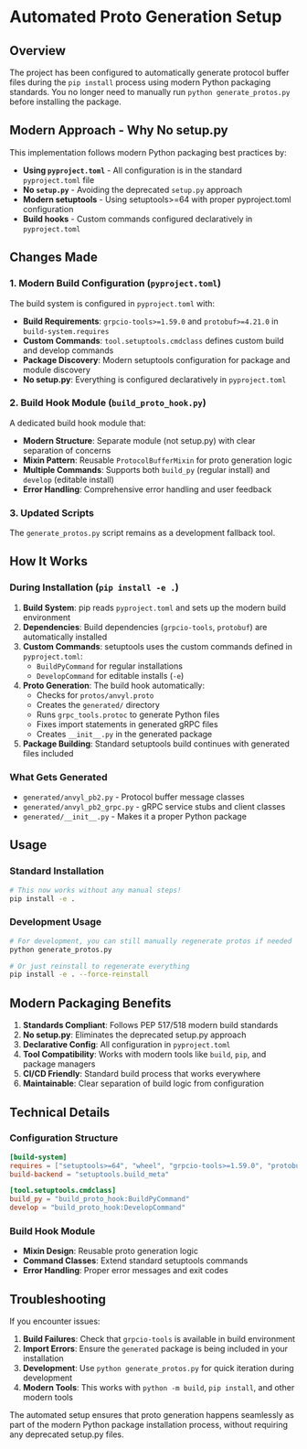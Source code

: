 # Automated Proto Generation Setup

## Overview

The project has been configured to automatically generate protocol buffer files during the `pip install` process using modern Python packaging standards. You no longer need to manually run `python generate_protos.py` before installing the package.

## Modern Approach - Why No setup.py

This implementation follows modern Python packaging best practices by:

- **Using `pyproject.toml`** - All configuration is in the standard `pyproject.toml` file
- **No `setup.py`** - Avoiding the deprecated `setup.py` approach  
- **Modern setuptools** - Using setuptools>=64 with proper pyproject.toml configuration
- **Build hooks** - Custom commands configured declaratively in `pyproject.toml`

## Changes Made

### 1. Modern Build Configuration (`pyproject.toml`)

The build system is configured in `pyproject.toml` with:

- **Build Requirements**: `grpcio-tools>=1.59.0` and `protobuf>=4.21.0` in `build-system.requires`
- **Custom Commands**: `tool.setuptools.cmdclass` defines custom build and develop commands
- **Package Discovery**: Modern setuptools configuration for package and module discovery
- **No setup.py**: Everything is configured declaratively in `pyproject.toml`

### 2. Build Hook Module (`build_proto_hook.py`)

A dedicated build hook module that:

- **Modern Structure**: Separate module (not setup.py) with clear separation of concerns
- **Mixin Pattern**: Reusable `ProtocolBufferMixin` for proto generation logic
- **Multiple Commands**: Supports both `build_py` (regular install) and `develop` (editable install)
- **Error Handling**: Comprehensive error handling and user feedback

### 3. Updated Scripts

The `generate_protos.py` script remains as a development fallback tool.

## How It Works

### During Installation (`pip install -e .`)

1. **Build System**: pip reads `pyproject.toml` and sets up the modern build environment
2. **Dependencies**: Build dependencies (`grpcio-tools`, `protobuf`) are automatically installed
3. **Custom Commands**: setuptools uses the custom commands defined in `pyproject.toml`:
   - `BuildPyCommand` for regular installations
   - `DevelopCommand` for editable installs (`-e`)
4. **Proto Generation**: The build hook automatically:
   - Checks for `protos/anvyl.proto`
   - Creates the `generated/` directory
   - Runs `grpc_tools.protoc` to generate Python files
   - Fixes import statements in generated gRPC files
   - Creates `__init__.py` in the generated package
5. **Package Building**: Standard setuptools build continues with generated files included

### What Gets Generated

- `generated/anvyl_pb2.py` - Protocol buffer message classes
- `generated/anvyl_pb2_grpc.py` - gRPC service stubs and client classes  
- `generated/__init__.py` - Makes it a proper Python package

## Usage

### Standard Installation
```bash
# This now works without any manual steps!
pip install -e .
```

### Development Usage
```bash
# For development, you can still manually regenerate protos if needed
python generate_protos.py

# Or just reinstall to regenerate everything
pip install -e . --force-reinstall
```

## Modern Packaging Benefits

1. **Standards Compliant**: Follows PEP 517/518 modern build standards
2. **No setup.py**: Eliminates the deprecated setup.py approach
3. **Declarative Config**: All configuration in `pyproject.toml`
4. **Tool Compatibility**: Works with modern tools like `build`, `pip`, and package managers
5. **CI/CD Friendly**: Standard build process that works everywhere
6. **Maintainable**: Clear separation of build logic from configuration

## Technical Details

### Configuration Structure
```toml
[build-system]
requires = ["setuptools>=64", "wheel", "grpcio-tools>=1.59.0", "protobuf>=4.21.0"]
build-backend = "setuptools.build_meta"

[tool.setuptools.cmdclass]
build_py = "build_proto_hook:BuildPyCommand"
develop = "build_proto_hook:DevelopCommand"
```

### Build Hook Module
- **Mixin Design**: Reusable proto generation logic
- **Command Classes**: Extend standard setuptools commands
- **Error Handling**: Proper error messages and exit codes

## Troubleshooting

If you encounter issues:

1. **Build Failures**: Check that `grpcio-tools` is available in build environment
2. **Import Errors**: Ensure the `generated` package is being included in your installation
3. **Development**: Use `python generate_protos.py` for quick iteration during development
4. **Modern Tools**: This works with `python -m build`, `pip install`, and other modern tools

The automated setup ensures that proto generation happens seamlessly as part of the modern Python package installation process, without requiring any deprecated setup.py files.